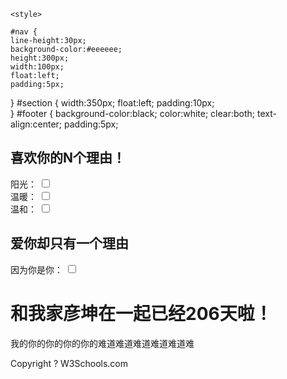 <!DOCTYPE html>
<html lang="en">
<head>
    <meta charset="UTF-8">
    <title>梦幻南泉——遇见Mr.right</title>
         
    <style>
    
    #nav {
    line-height:30px;
    background-color:#eeeeee;
    height:300px;
    width:100px;
    float:left;
    padding:5px;	      
}
#section {
    width:350px;
    float:left;
    padding:10px;	 	 
}
     #footer {
    background-color:black;
    color:white;
    clear:both;
    text-align:center;
   padding:5px;	
   
</style>
</head>
<body>
 
 <div id="nav">
 <h2>喜欢你的N个理由！</h2>
<form>
阳光：
<input type="checkbox" name="sunshine" text-indent: 5em;>
<br />
温暖：
<input type="checkbox" name="Car">
<br />
温和：
<input type="checkbox" name="Car">
<br />
</form>  

<h2>爱你却只有一个理由</h2>
<form>
因为你是你：
<input type="checkbox" name="Bike">
<br />
</form>
</div>

<div id="section">
<h1>和我家彦坤在一起已经206天啦！</h1>
<p>
我的你的你的你的你的难道难道难道难道难道难
</p>
</div>

<div id="footer">
Copyright ? W3Schools.com
</div>

</body>
</html>

